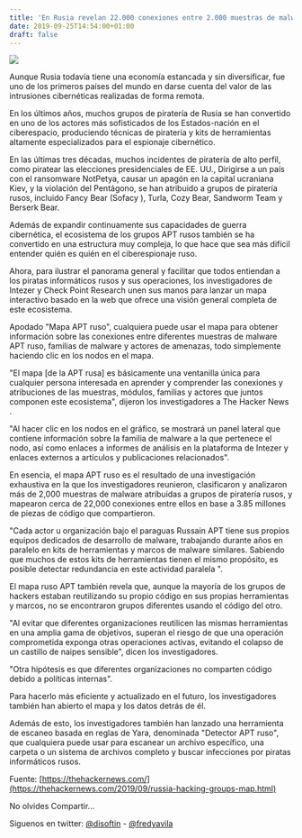 ```yaml
---
title: 'En Rusia revelan 22.000 conexiones entre 2.000 muestras de malware'
date: 2019-09-25T14:54:00+01:00
draft: false
---
```


[![](https://1.bp.blogspot.com/-FwPR037jJaY/XYtxYpVFsxI/AAAAAAAALBE/bwZRiSSKr2Q7bR4miOqV5UIRon-nV_EhACLcBGAsYHQ/s640/russian-hacking-groups-maps.jpg)](https://1.bp.blogspot.com/-FwPR037jJaY/XYtxYpVFsxI/AAAAAAAALBE/bwZRiSSKr2Q7bR4miOqV5UIRon-nV_EhACLcBGAsYHQ/s1600/russian-hacking-groups-maps.jpg)

  

Aunque Rusia todavía tiene una economía estancada y sin diversificar, fue uno de los primeros países del mundo en darse cuenta del valor de las intrusiones cibernéticas realizadas de forma remota.

  

En los últimos años, muchos grupos de piratería de Rusia se han convertido en uno de los actores más sofisticados de los Estados-nación en el ciberespacio, produciendo técnicas de piratería y kits de herramientas altamente especializados para el espionaje cibernético.

  

En las últimas tres décadas, muchos incidentes de piratería de alto perfil, como piratear las elecciones presidenciales de EE. UU., Dirigirse a un país con el ransomware NotPetya, causar un apagón en la capital ucraniana Kiev, y la violación del Pentágono, se han atribuido a grupos de piratería rusos, incluido Fancy Bear (Sofacy ), Turla, Cozy Bear, Sandworm Team y Berserk Bear.

  

Además de expandir continuamente sus capacidades de guerra cibernética, el ecosistema de los grupos APT rusos también se ha convertido en una estructura muy compleja, lo que hace que sea más difícil entender quién es quién en el ciberespionaje ruso.

  

Ahora, para ilustrar el panorama general y facilitar que todos entiendan a los piratas informáticos rusos y sus operaciones, los investigadores de Intezer y Check Point Research unen sus manos para lanzar un mapa interactivo basado en la web que ofrece una visión general completa de este ecosistema.

  

Apodado "Mapa APT ruso", cualquiera puede usar el mapa para obtener información sobre las conexiones entre diferentes muestras de malware APT ruso, familias de malware y actores de amenazas, todo simplemente haciendo clic en los nodos en el mapa.

  

"El mapa \[de la APT rusa\] es básicamente una ventanilla única para cualquier persona interesada en aprender y comprender las conexiones y atribuciones de las muestras, módulos, familias y actores que juntos componen este ecosistema", dijeron los investigadores a The Hacker News .

  

"Al hacer clic en los nodos en el gráfico, se mostrará un panel lateral que contiene información sobre la familia de malware a la que pertenece el nodo, así como enlaces a informes de análisis en la plataforma de Intezer y enlaces externos a artículos y publicaciones relacionados".

  

En esencia, el mapa APT ruso es el resultado de una investigación exhaustiva en la que los investigadores reunieron, clasificaron y analizaron más de 2,000 muestras de malware atribuidas a grupos de piratería rusos, y mapearon cerca de 22,000 conexiones entre ellos en base a 3.85 millones de piezas de código que compartieron.

  

"Cada actor u organización bajo el paraguas Russain APT tiene sus propios equipos dedicados de desarrollo de malware, trabajando durante años en paralelo en kits de herramientas y marcos de malware similares. Sabiendo que muchos de estos kits de herramientas tienen el mismo propósito, es posible detectar redundancia en este actividad paralela ".

  

El mapa ruso APT también revela que, aunque la mayoría de los grupos de hackers estaban reutilizando su propio código en sus propias herramientas y marcos, no se encontraron grupos diferentes usando el código del otro.

  

"Al evitar que diferentes organizaciones reutilicen las mismas herramientas en una amplia gama de objetivos, superan el riesgo de que una operación comprometida exponga otras operaciones activas, evitando el colapso de un castillo de naipes sensible", dicen los investigadores.

  

"Otra hipótesis es que diferentes organizaciones no comparten código debido a políticas internas".

  

Para hacerlo más eficiente y actualizado en el futuro, los investigadores también han abierto el mapa y los datos detrás de él.

  

Además de esto, los investigadores también han lanzado una herramienta de escaneo basada en reglas de Yara, denominada "Detector APT ruso", que cualquiera puede usar para escanear un archivo específico, una carpeta o un sistema de archivos completo y buscar infecciones por piratas informáticos rusos.  
  

Fuente: [https://thehackernews.com/](https://thehackernews.com/2019/09/russia-hacking-groups-map.html)

No olvides Compartir... 

  
  

Siguenos en twitter: [@disoftin](http://twitter.com/disoftin) - [@fredyavila](http://twitter.com/fredyavila)